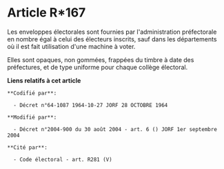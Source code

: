 # Article R*167

Les enveloppes électorales sont fournies par l'administration préfectorale en nombre égal à celui des électeurs inscrits,
sauf dans les départements où il est fait utilisation d'une machine à voter.

Elles sont opaques, non gommées, frappées du timbre à date des préfectures, et de type uniforme pour chaque collège
électoral.

**Liens relatifs à cet article**

	**Codifié par**:

	  - Décret n°64-1087 1964-10-27 JORF 28 OCTOBRE 1964

	**Modifié par**:

	  - Décret n°2004-900 du 30 août 2004 - art. 6 () JORF 1er septembre 2004

	**Cité par**:

	  - Code électoral - art. R281 (V)
